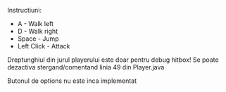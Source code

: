 Instructiuni:

- A - Walk left
- D - Walk right
- Space - Jump
- Left Click - Attack

Dreptunghiul din jurul playerului este doar pentru debug hitbox!
Se poate dezactiva stergand/comentand linia 49 din Player.java

Butonul de options nu este inca implementat
 